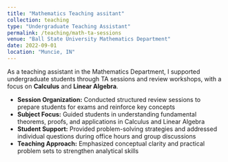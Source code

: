 ```yaml
---
title: "Mathematics Teaching assitant"
collection: teaching
type: "Undergraduate Teaching Assistant"
permalink: /teaching/math-ta-sessions
venue: "Ball State University Mathematics Department"
date: 2022-09-01
location: "Muncie, IN"
---
```


As a teaching assistant in the Mathematics Department, I supported undergraduate students through TA sessions and review workshops, with a focus on **Calculus** and **Linear Algebra**.

- **Session Organization:** Conducted structured review sessions to prepare students for exams and reinforce key concepts  
- **Subject Focus:** Guided students in understanding fundamental theorems, proofs, and applications in Calculus and Linear Algebra  
- **Student Support:** Provided problem-solving strategies and addressed individual questions during office hours and group discussions  
- **Teaching Approach:** Emphasized conceptual clarity and practical problem sets to strengthen analytical skills

